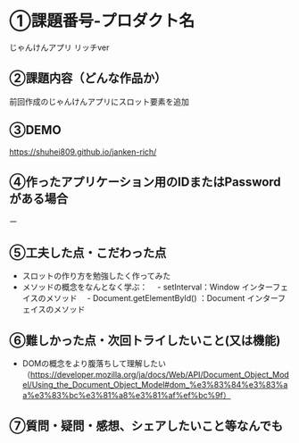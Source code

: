 # ①課題番号-プロダクト名

じゃんけんアプリ リッチver
## ②課題内容（どんな作品か）

前回作成のじゃんけんアプリにスロット要素を追加

## ③DEMO

https://shuhei809.github.io/janken-rich/

## ④作ったアプリケーション用のIDまたはPasswordがある場合

ー

## ⑤工夫した点・こだわった点

- スロットの作り方を勉強したく作ってみた
- メソッドの概念をなんとなく学ぶ：
　- setInterval：Window インターフェイスのメソッド
　- Document.getElementById() ：Document インターフェイスのメソッド

## ⑥難しかった点・次回トライしたいこと(又は機能)

- DOMの概念をより腹落ちして理解したい（https://developer.mozilla.org/ja/docs/Web/API/Document_Object_Model/Using_the_Document_Object_Model#dom_%e3%83%84%e3%83%aa%e3%83%bc%e3%81%a8%e3%81%af%ef%bc%9f）

## ⑦質問・疑問・感想、シェアしたいこと等なんでも

